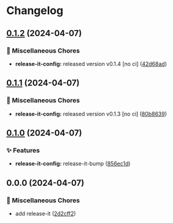 # Changelog

## [0.1.2](https://github.com/jiehousekeeper/official-site/compare/@jiehousekeeper/web@0.1.1...@jiehousekeeper/web@0.1.2) (2024-04-07)


### 🧹 Miscellaneous Chores

* **release-it-config:** released version v0.1.4 [no ci] ([42d68ad](https://github.com/jiehousekeeper/official-site/commit/42d68ad77911eaf4bcc7866164b86c26b27beb0c))

## [0.1.1](https://github.com/jiehousekeeper/official-site/compare/@jiehousekeeper/web@0.1.0...@jiehousekeeper/web@0.1.1) (2024-04-07)


### 🧹 Miscellaneous Chores

* **release-it-config:** released version v0.1.3 [no ci] ([80b8639](https://github.com/jiehousekeeper/official-site/commit/80b8639ab857338a052cf8e8b4be0ec56ddc00ff))

## [0.1.0](https://github.com/jiehousekeeper/official-site/compare/@jiehousekeeper/web@0.0.0...@jiehousekeeper/web@0.1.0) (2024-04-07)


### ✨ Features

* **release-it-config:** release-it-bump ([856ec1d](https://github.com/jiehousekeeper/official-site/commit/856ec1dcba2d5e9827d29edd944597d229d02d81))

## 0.0.0 (2024-04-07)


### 🧹 Miscellaneous Chores

* add release-it ([2d2cff2](https://github.com/jiehousekeeper/official-site/commit/2d2cff2214a97072de3ec4e6fe863b9321ee5a20))
